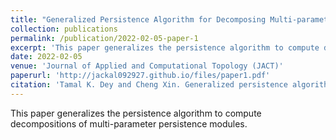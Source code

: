 ```yaml
---
title: "Generalized Persistence Algorithm for Decomposing Multi-parameter Persistence Modules"
collection: publications
permalink: /publication/2022-02-05-paper-1
excerpt: 'This paper generalizes the persistence algorithm to compute decompositions of multi-parameter persistence modules.'
date: 2022-02-05
venue: 'Journal of Applied and Computational Topology (JACT)'
paperurl: 'http://jackal092927.github.io/files/paper1.pdf'
citation: 'Tamal K. Dey and Cheng Xin. Generalized persistence algorithm for decomposing multiparameter persistence modules. J Appl. and Comput. Topology 6, 271–322 (2022). https://doi.org/10.1007/s41468-022-00087-5'
---
```


This paper generalizes the persistence algorithm to compute decompositions of multi-parameter persistence modules. 

<!-- [Download paper here]([http://jackal092927.github.io/files/paper1.pdf](https://link.springer.com/content/pdf/10.1007/s41468-022-00087-5.pdf)) -->

<!-- Recommended citation: Tamal K. Dey and Cheng Xin. Generalized persistence algorithm for decomposing multiparameter persistence modules. J Appl. and Comput. Topology 6, 271–322 (2022). https://doi.org/10.1007/s41468-022-00087-5 -->
<!-- Tamal K. Dey and Cheng Xin. Generalized persistence algorithm for decomposing multi-parameterpersistence modules.arXiv preprint arXiv:1904.03766, 2019 -->
